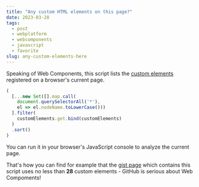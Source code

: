 ```yaml
---
title: "Any custom HTML elements on this page?"
date: 2023-03-28
tags: 
  - post
  - webplatform
  - webcomponents
  - javascript
  - favorite
slug: any-custom-elements-here
---
```


Speaking of Web Components, this script lists the
[custom elements](https://developer.mozilla.org/en-US/docs/Web/Web_Components/Using_custom_elements)
registered on a browser's current page.

<!-- excerpt -->

```js
(
  [...new Set([].map.call(
    document.querySelectorAll('*'), 
    el => el.nodeName.toLowerCase()))
  ].filter(
    customElements.get.bind(customElements)
  )
  .sort()
)
```

You can run it in your browser's JavaScript console to analyze the current page.

That's how you can find for example that the
[gist page](https://gist.github.com/bdelacretaz/68ec08b099248542ba7a970b5f1d8ede) which contains this script uses no less than **28** custom elements - GitHub is serious about Web Compoments!